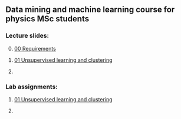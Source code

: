 ## Data mining and machine learning course for physics MSc students

### Lecture slides:

0. [00 Requirements ](http://dkrib.web.elte.hu/datamining/slides/00_intro.pdf)

1. [01 Unsupervised learning and clustering ](http://dkrib.web.elte.hu/datamining/slides/01_unsup_clust.pdf)

2.

### Lab assignments:

1. [01 Unsupervised learning and clustering ](lab/00_unsup_clust.md)

2.
